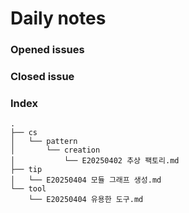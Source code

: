 # Daily notes    
### Opened issues

### Closed issue
### Index
    .
    ├── cs
    │   └── pattern
    │       └── creation
    │           └── E20250402 추상 팩토리.md
    ├── tip
    │   └── E20250404 모듈 그래프 생성.md
    └── tool
        └── E20250404 유용한 도구.md
